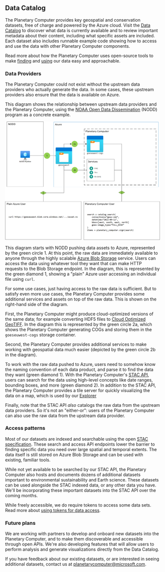 ## Data Catalog

The Planetary Computer provides key geospatial and conservation datasets,
free of charge and powered by the Azure cloud. Visit the [Data
Catalog](https://planetarycomputer.microsoft.com/catalog) to discover what
data is currently available and to review important metadata about their
content, including what specific assets are included. Each dataset also
includes runnable example code showing how to access and use the data with
other Planetary Computer components.

Read more about how the Planetary Computer uses open-source tools to make
[finding](../quickstarts/reading-stac.ipynb) and [using](./computing.md) our
data easy and approachable.

### Data Providers

The Planetary Computer could not exist without the upstream data providers who
actually generate the data. In some cases, these upstream providers also ensure
that the data is available on Azure.

This diagram shows the relationship between upstream data providers and the Planetary Computer,
using the
[NOAA Open Data Dissemination](https://www.noaa.gov/information-technology/open-data-dissemination)
(NODD) program as a concrete example.

![NODD Diagram](./images/nodd-diagram.png)

This diagram starts with NODD pushing data assets to Azure, represented by the
green circle 1. At this point, the raw data are immediately available to anyone
through the highly scalable [Azure Blob
Storage](https://learn.microsoft.com/en-us/azure/storage/blobs/storage-blobs-overview) service.
Users can access the data using whatever tool they want that can make HTTP
requests to the Blob Storage endpoint. In the diagram, this is represented by
the green diamond 1, showing a "plain" Azure user accessing an individual file
using `curl`.

For some use cases, just having access to the raw data is sufficient. But to
satisfy even more use cases, the Planetary Computer provides some additional
services and assets on top of the raw data. This is shown on the right-hand side
of the diagram.

First, the Planetary Computer might produce cloud-optimized versions of the same data;
for example converting HDF5 files to [Cloud Optimized GeoTIFF](https://www.cogeo.org/).
In the diagram this is represented by the green circle 2a, which shows the Planetary Computer
generating COGs and storing them in the `goeseuwest-cogs` storage container.

Second, the Planetary Computer provides additional services to make working
with geospatial data much easier (depicted by the green circle 2b in the diagram).

To work with the raw data pushed to Azure, users need to somehow know the naming
convention of each data product, and parse it to find the data they want (green
diamond 1). With the Planetary Computer's [STAC API](../quickstarts/reading-stac.ipynb), users can search for the data using
high-level concepts like date ranges, bounding boxes, and more (green diamond
2). In addition to the STAC API, the Planetary Computer provides a tile server
for quickly visualizing the data on a map, which is used by our
[Explorer](../overview/explorer.md)

Finally, note that the STAC API *also* catalogs the raw data from the upstream
data providers. So it's not an "either-or": users of the Planetary Computer can
also use the raw data from the upstream data provider.

### Access patterns

Most of our datasets are 
indexed and searchable using the open [STAC specification](https://stacspec.org/).
These search and access API endpoints lower the barrier to finding specific
data you need over large spatial and temporal extents. The data itself is
still stored on Azure Blob Storage and can be used with existing, familiar
tools.

While not yet available to be searched by our STAC API, the Planetary
Computer also hosts and documents dozens of additional datasets important to
environmental sustainability and Earth science. These datasets can be used
alongside the STAC indexed data, or any other data you have. We'll be
incorporating these important datasets into the STAC API over the coming
months.

While freely accessible, we do require tokens to access some data sets. Read
more about [using tokens for data access](sas.md).

### Future plans

We are working with partners to develop and
onboard new datasets into the Planetary Computer, and to make them discoverable
and accessible through open APIs. We're also developing features that will
allow users to perform analysis and generate visualizations directly from the
Data Catalog.

If you have feedback about our existing datasets, or are interested in seeing
additional datasets, contact us at <a href="mailto:planetarycomputer@microsoft.com">planetarycomputer@microsoft.com</a>.
